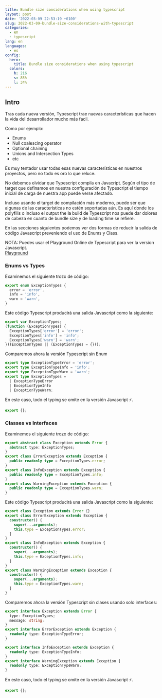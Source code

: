 ```yaml
---
title: Bundle size considerations when using typescript
layout: post
date: '2022-03-09 22:53:19 +0100'
slug: 2022-03-09-bundle-size-considerations-with-typescript
categories:
  - en
  - typescript
lang: en
languages:
  - es
config:
  hero:
    title: Bundle size considerations when using typescript
  colors:
    h: 216
    s: 85%
    l: 34%
---
```


## Intro

Tras cada nueva versión, Typescript trae nuevas características que hacen la vida del desarrollador
mucho más facil.

Como por ejemplo:

- Enums
- Null coalescing operator
- Optional chaining
- Unions and Intersection Types
- etc

Es muy tentador usar todas esas nuevas características en nuestros proyectos, pero no todo es oro lo que reluce.

No debemos olvidar que Typescript compila en Javacript. Según el tipo de target que definamos en nuestra configuración de Typescript el tiempo inicial de carga de nuestra app puede verse afectado.

Incluso usando el target de compilación más moderno, puede ser que algunas de las características no estén soportadas aún. Es aquí donde los polyfills o incluso el output the la build de Typescript nos puede dar dolores de cabeza en cuanto de bundle size y de loading time se refiere.

En las secciones siguientes podemos ver dos formas de reducir la salida de código Javascript preveniendo el uso de Enums y Class.

<div class="alert alert-primary" role="alert">
NOTA: Puedes usar el Playground Online de Typescript para ver la version Javascript.
<br>
<a href="https://www.typescriptlang.org/play" class="alert-link">Playground</a>

</div>

### Enums vs Types

Examinemos el siguiente trozo de código:

<div>

```typescript
export enum ExceptionTypes {
  error = 'error',
  info = 'info',
  warn = 'warn',
}
```

</div>

Este código Typescript producirá una salida Javascript como la siguiente:

<div>

```typescript
export var ExceptionTypes;
(function (ExceptionTypes) {
  ExceptionTypes['error'] = 'error';
  ExceptionTypes['info'] = 'info';
  ExceptionTypes['warn'] = 'warn';
})(ExceptionTypes || (ExceptionTypes = {}));
```

</div>

Comparemos ahora la versión Typescript sin Enum

<div>

```typescript
export type ExceptionTypeError = 'error';
export type ExceptionTypeInfo = 'info';
export type ExceptionTypeWarn = 'warn';
export type ExceptionTypes =
  | ExceptionTypeError
  | ExceptionTypeInfo
  | ExceptionTypeWarn;
```

</div>

En este caso, todo el typing se omite en la versión Javascript ⚡.

<div>

```typescript
export {};
```

</div>

### Classes vs Interfaces

Examinemos el siguiente trozo de código:

<div>

```typescript
export abstract class Exception extends Error {
  abstract type: ExceptionTypes;
}
export class ErrorException extends Exception {
  public readonly type = ExceptionTypes.error;
}
export class InfoException extends Exception {
  public readonly type = ExceptionTypes.info;
}
export class WarningException extends Exception {
  public readonly type = ExceptionTypes.warn;
}
```

</div>

Este código Typescript producirá una salida Javascript como la siguiente:

<div>

```typescript
export class Exception extends Error {}
export class ErrorException extends Exception {
  constructor() {
    super(...arguments);
    this.type = ExceptionTypes.error;
  }
}
export class InfoException extends Exception {
  constructor() {
    super(...arguments);
    this.type = ExceptionTypes.info;
  }
}
export class WarningException extends Exception {
  constructor() {
    super(...arguments);
    this.type = ExceptionTypes.warn;
  }
}
```

</div>

Comparemos ahora la versión Typescript sin clases usando solo interfaces:

<div>

```typescript
export interface Exception extends Error {
  type: ExceptionTypes;
  message: string;
}
export interface ErrorException extends Exception {
  readonly type: ExceptionTypeError;
}

export interface InfoException extends Exception {
  readonly type: ExceptionTypeInfo;
}
export interface WarningException extends Exception {
  readonly type: ExceptionTypeWarn;
}
```

</div>

En este caso, todo el typing se omite en la versión Javascript ⚡.

<div>

```typescript
export {};
```

</div>
